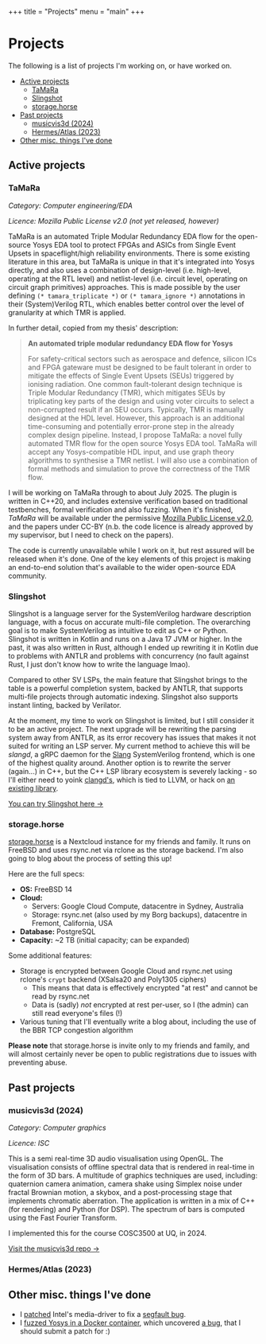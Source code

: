 +++
title = "Projects"
menu = "main"
+++

# Projects

The following is a list of projects I'm working on, or have worked on.

<!-- mtoc-start -->

* [Active projects](#active-projects)
  * [TaMaRa](#tamara)
  * [Slingshot](#slingshot)
  * [storage.horse](#storagehorse)
* [Past projects](#past-projects)
  * [musicvis3d (2024)](#musicvis3d-2024)
  * [Hermes/Atlas (2023)](#hermesatlas-2023)
* [Other misc. things I've done](#other-misc-things-ive-done)

<!-- mtoc-end -->

## Active projects
### TaMaRa
_Category: Computer engineering/EDA_

_Licence: Mozilla Public License v2.0 (not yet released, however)_

TaMaRa is an automated Triple Modular Redundancy EDA flow for the open-source Yosys EDA tool to protect FPGAs
and ASICs from Single Event Upsets in spaceflight/high reliability environments. There is some existing
literature in this area, but TaMaRa is unique in that it's integrated into Yosys directly, and also uses a
combination of design-level (i.e. high-level, operating at the RTL level) and netlist-level (i.e. circuit
level, operating on circuit graph primitives) approaches. This is made possible by the user defining
`(* tamara_triplicate *)` or `(* tamara_ignore *)` annotations in their (System)Verilog RTL, which enables
better control over the level of granularity at which TMR is applied.

In further detail, copied from my thesis' description:

> **An automated triple modular redundancy EDA flow for Yosys**
>
> For safety-critical sectors such as aerospace and defence, silicon ICs and FPGA gateware must be designed to
> be fault tolerant in order to mitigate the effects of Single Event Upsets (SEUs) triggered by ionising
> radiation. One common fault-tolerant design technique is Triple Modular Redundancy (TMR), which mitigates
> SEUs by triplicating key parts of the design and using voter circuits to select a non-corrupted result if an
> SEU occurs. Typically, TMR is manually designed at the HDL level. However, this approach is an additional
> time-consuming and potentially error-prone step in the already complex design pipeline. Instead, I propose
> TaMaRa: a novel fully automated TMR flow for the open source Yosys EDA tool. TaMaRa will accept any
> Yosys-compatible HDL input, and use graph theory algorithms to synthesise a TMR netlist. I will also use a
> combination of formal methods and simulation to prove the correctness of the TMR flow.

I will be working on TaMaRa through to about July 2025. The plugin is written in C++20, and includes extensive
verification based on traditional testbenches, formal verification and also fuzzing. When it's finished,
_TaMaRa_ will be available under the permissive [Mozilla Public License
v2.0](https://www.mozilla.org/en-US/MPL/2.0/FAQ/), and the papers under CC-BY (n.b. the code licence is
already approved by my supervisor, but I need to check on the papers).

The code is currently unavailable while I work on it, but rest assured will be released when it's done. One of
the key elements of this project is making an end-to-end solution that's available to the wider open-source
EDA community.

### Slingshot
Slingshot is a language server for the SystemVerilog hardware description language, with a focus on accurate
multi-file completion. The overarching goal is to make SystemVerilog as intuitive to edit as C++ or Python.
Slingshot is written in Kotlin and runs on a Java 17 JVM or higher. In the past, it was also written in Rust,
although I ended up rewriting it in Kotlin due to problems with ANTLR and problems with concurrency (no fault
against Rust, I just don't know how to write the language lmao).

Compared to other SV LSPs, the main feature that Slingshot brings to the table is a powerful completion
system, backed by ANTLR, that supports multi-file projects through automatic indexing. Slingshot also supports
instant linting, backed by Verilator.

At the moment, my time to work on Slingshot is limited, but I still consider it to be an active project. The
next upgrade will be rewriting the parsing system away from ANTLR, as its error recovery has issues that makes
it not suited for writing an LSP server. My current method to achieve this will be _slangd_, a gRPC daemon for
the [Slang](https://github.com/MikePopoloski/slang) SystemVerilog frontend, which is one of the highest
quality around. Another option is to rewrite the server (again...) in C++, but the C++ LSP library ecosystem
is severely lacking - so I'll either need to yoink
[clangd's](https://github.com/llvm/llvm-project/tree/main/clang-tools-extra/clangd), which is tied to LLVM, or
hack on [an existing library](https://github.com/kuafuwang/LspCpp).

[You can try Slingshot here &rarr;](https://github.com/mattyoung101/slingshot)

### storage.horse
[storage.horse](https://storage.horse/) is a Nextcloud instance for my friends and family. It runs on FreeBSD
and uses rsync.net via rclone as the storage backend. I'm also going to blog about the process of setting this
up!

Here are the full specs:

- **OS:** FreeBSD 14
- **Cloud:**
    - Servers: Google Cloud Compute, datacentre in Sydney, Australia
    - Storage: rsync.net (also used by my Borg backups), datacentre in Fremont, California, USA
- **Database:** PostgreSQL
- **Capacity:** ~2 TB (initial capacity; can be expanded)

Some additional features:

- Storage is encrypted between Google Cloud and rsync.net using rclone's `crypt` backend (XSalsa20 and
Poly1305 ciphers)
    - This means that data is effectively encrypted "at rest" and cannot be read by rsync.net
    - Data is (sadly) _not_ encrypted at rest per-user, so I (the admin) can still read everyone's files (!)
- Various tuning that I'll eventually write a blog about, including the use of the BBR TCP congestion
algorithm

**Please note** that storage.horse is invite only to my friends and family, and will almost certainly never be
open to public registrations due to issues with preventing abuse.

## Past projects
### musicvis3d (2024)
_Category: Computer graphics_

_Licence: ISC_

This is a semi real-time 3D audio visualisation using OpenGL. The visualisation consists of offline spectral
data that is rendered in real-time in the form of 3D bars. A multitude of graphics techniques are used,
including: quaternion camera animation, camera shake using Simplex noise under fractal Brownian motion, a
skybox, and a post-processing stage that implements chromatic aberration. The application is written in a mix
of C++ (for rendering) and Python (for DSP). The spectrum of bars is computed using the Fast Fourier
Transform.

I implemented this for the course COSC3500 at UQ, in 2024.

[Visit the musicvis3d repo &rarr;](https://github.com/mattyoung101/musicvis3d)

### Hermes/Atlas (2023)

## Other misc. things I've done
- I [patched](https://github.com/intel/media-driver/commit/454a82ee3f82bb274494b97f4892fb8f88fe33f3)
Intel's media-driver to fix a [segfault bug](https://github.com/intel/media-driver/issues/1859).
- I [fuzzed Yosys in a Docker container](https://github.com/mattyoung101/yosys_honggfuzz_docker), which
uncovered [a bug](https://github.com/YosysHQ/yosys/issues/4599), that I should submit a patch for :)
